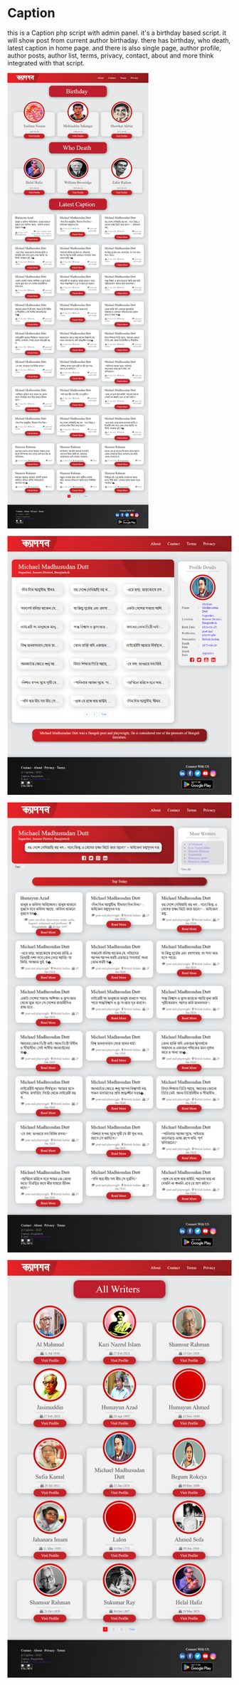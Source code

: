 # Caption
this is a Caption php script with admin panel. it's a birthday based script. it will show post from current author birthaday. there has birthday, who death, latest caption in home page. and there is also single page, author profile, author posts, author list, terms, privacy, contact, about and more think integrated with that script.

![alt text](https://github.com/nonigopalchandro/Caption/blob/main/preview/1.png?raw=true)

![alt text](https://github.com/nonigopalchandro/Caption/blob/main/preview/2.png?raw=true)

![alt text](https://github.com/nonigopalchandro/Caption/blob/main/preview/3.png?raw=true)

![alt text](https://github.com/nonigopalchandro/Caption/blob/main/preview/4.png?raw=true)
